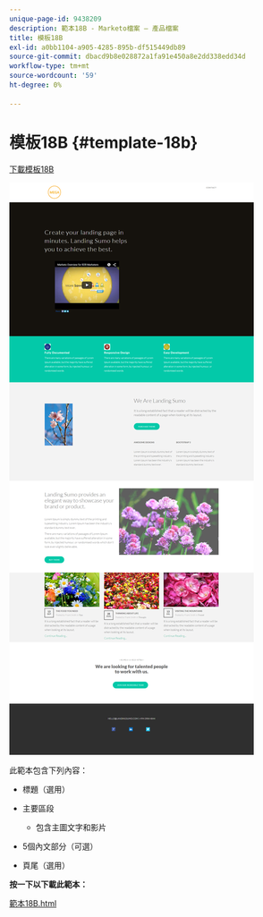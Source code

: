 ```yaml
---
unique-page-id: 9438209
description: 範本18B - Marketo檔案 — 產品檔案
title: 模板18B
exl-id: a0bb1104-a905-4285-895b-df515449db89
source-git-commit: dbacd9b8e028872a1fa91e450a8e2dd338edd34d
workflow-type: tm+mt
source-wordcount: '59'
ht-degree: 0%

---
```


# 模板18B {#template-18b}

[下載模板18B](https://experienceleague.adobe.com/landing/marketo/lp-templates/template-18b.html)

![](assets/image2015-8-17-18-3a6-3a30.png)

此範本包含下列內容：

* 標題（選用）
* 主要區段

   * 包含主圖文字和影片

* 5個內文部分（可選）
* 頁尾（選用）

**按一下以下載此範本：**

[範本18B.html](https://experienceleague.adobe.com/landing/marketo/lp-templates/template-18b.html)
